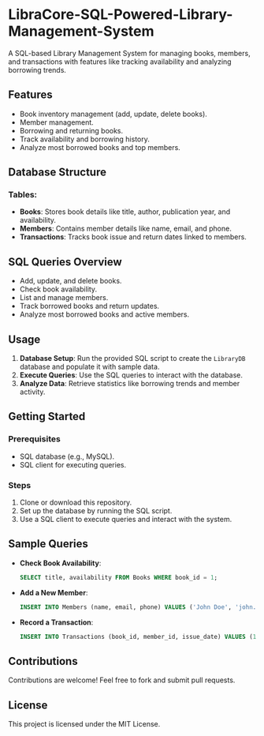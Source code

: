 # LibraCore-SQL-Powered-Library-Management-System
A SQL-based Library Management System for managing books, members, and transactions with features like tracking availability and analyzing borrowing trends.


## Features
- Book inventory management (add, update, delete books).
- Member management.
- Borrowing and returning books.
- Track availability and borrowing history.
- Analyze most borrowed books and top members.

## Database Structure
### Tables:
- **Books**: Stores book details like title, author, publication year, and availability.
- **Members**: Contains member details like name, email, and phone.
- **Transactions**: Tracks book issue and return dates linked to members.

## SQL Queries Overview
- Add, update, and delete books.
- Check book availability.
- List and manage members.
- Track borrowed books and return updates.
- Analyze most borrowed books and active members.

## Usage
1. **Database Setup**: Run the provided SQL script to create the `LibraryDB` database and populate it with sample data.
2. **Execute Queries**: Use the SQL queries to interact with the database.
3. **Analyze Data**: Retrieve statistics like borrowing trends and member activity.

## Getting Started
### Prerequisites
- SQL database (e.g., MySQL).
- SQL client for executing queries.

### Steps
1. Clone or download this repository.
2. Set up the database by running the SQL script.
3. Use a SQL client to execute queries and interact with the system.

## Sample Queries
- **Check Book Availability**:
  ```sql
  SELECT title, availability FROM Books WHERE book_id = 1;
  ```
- **Add a New Member**:
  ```sql
  INSERT INTO Members (name, email, phone) VALUES ('John Doe', 'john.doe@example.com', '1234567890');
  ```
- **Record a Transaction**:
  ```sql
  INSERT INTO Transactions (book_id, member_id, issue_date) VALUES (1, 1, '2024-12-22');
  ```

## Contributions
Contributions are welcome! Feel free to fork and submit pull requests.

## License
This project is licensed under the MIT License.
